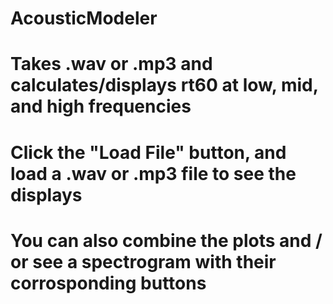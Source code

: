 # AcousticModeler
# Takes .wav or .mp3 and calculates/displays rt60 at low, mid, and high frequencies
#
# Click the "Load File" button, and load a .wav or .mp3 file to see the displays
# You can also combine the plots and / or see a spectrogram with their corrosponding buttons
